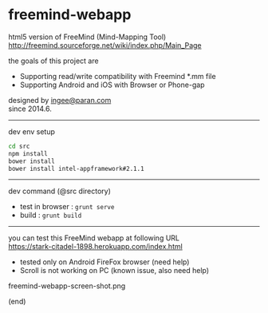 freemind-webapp
===============

html5 version of FreeMind (Mind-Mapping Tool)    
http://freemind.sourceforge.net/wiki/index.php/Main_Page

the goals of this project are
- Supporting read/write compatibility with Freemind *.mm file
- Supporting Android and iOS with Browser or Phone-gap

designed by ingee@paran.com    
since 2014.6.

---
dev env setup
```bash
cd src
npm install
bower install
bower install intel-appframework#2.1.1
```

---
dev command (@src directory)
- test in browser : ` grunt serve `
- build : ` grunt build `

---
you can test this FreeMind webapp at following URL    
https://stark-citadel-1898.herokuapp.com/index.html   
- tested only on Android FireFox browser (need help)
- Scroll is not working on PC (known issue, also need help)

freemind-webapp-screen-shot.png

(end)

